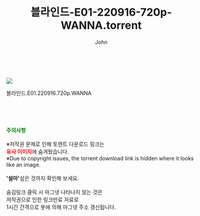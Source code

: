 ﻿---
layout: post
title:  "    블라인드-E01-220916-720p-WANNA.torrent"
author: John
categories: [ 드라마 ]
tags: [  ]
image: https://torrentrj52.com/uploadfile/full/fdcc94dd252eab3ff7ec765c82365e31cd2a0727.jpg 
description: "    블라인드-E01-220916-720p-WANNA torrent 정보 공유"
toc: true
toc_sticky: true
---

<br>
<p><img src="https://torrentrj52.com/uploadfile/full/fdcc94dd252eab3ff7ec765c82365e31cd2a0727.jpg"/></p>
 블라인드.E01.220916.720p.WANNA  
    
<br><br><br>
<p data-ke-size="size16"><b><span style="color: green;">주의사항</span></b><br /><br />※저작권 문제로 인해 토렌트 다운로드 링크는<br /><b><span style="color: red;">유사 이미지</span></b>에 숨겨뒀습니다.<br />※Due to copyright issues, the torrent download link is hidden where it looks like an image.<br /><br /><b>'설마'</b>싶은 것까지 확인해 보세요.<br /><br />숨김링크 클릭 시 마그넷 나타나지 않는 것은<br />저작권으로 인한 링크만료 자료로<br />1시간 간격으로 봇에 의해 마그넷 주소 갱신됩니다.</p>
